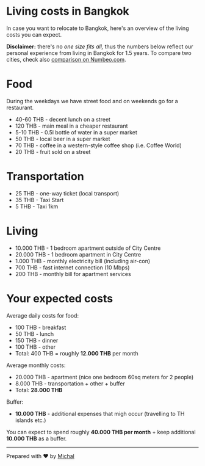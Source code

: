 # Living costs in Bangkok

In case you want to relocate to Bangkok, here's an overview of the living costs you can expect.

**Disclaimer:** there's no *one size fits all,* thus the numbers below reflect our personal experience from living in Bangkok for 1.5 years. To compare two cities, check also [comparison on Numbeo.com](http://www.numbeo.com/cost-of-living/comparison.jsp).

# Food

During the weekdays we have street food and on weekends go for a restaurant.

* 40-60 THB - decent lunch on a street
* 120 THB - main meal in a cheaper restaurant
* 5-10 THB - 0.5l bottle of water in a super market
* 50 THB - local beer in a super market
* 70 THB - coffee in a western-style coffee shop (i.e. Coffee World)
* 20 THB - fruit sold on a street

# Transportation

* 25 THB - one-way ticket (local transport)
* 35 THB - Taxi Start
* 5 THB - Taxi 1km

# Living 

* 10.000 THB - 1 bedroom apartment outside of City Centre
* 20.000 THB - 1 bedroom apartment in City Centre
* 1.000 THB - monthly electricity bill (including air-con)
* 700 THB - fast internet connection (10 Mbps)
* 200 THB - monthly bill for apartment services

# Your expected costs

Average daily costs for food:

* 100 THB - breakfast
* 50 THB - lunch
* 150 THB - dinner
* 100 THB - other
* Total: 400 THB = roughly **12.000 THB** per month

Average monthly costs:

* 20.000 THB - apartment (nice one bedroom 60sq meters for 2 people)
* 8.000 THB - transportation + other + buffer
* Total: **28.000 THB**

Buffer:

* **10.000 THB** - additional expenses that migh occur (travelling to TH islands etc.)

You can expect to spend roughly **40.000 THB per month** + keep additional **10.000 THB** as a buffer.

---

Prepared with ♥ by [Michal](mailto:michal.juhas@hotelquickly.com)
